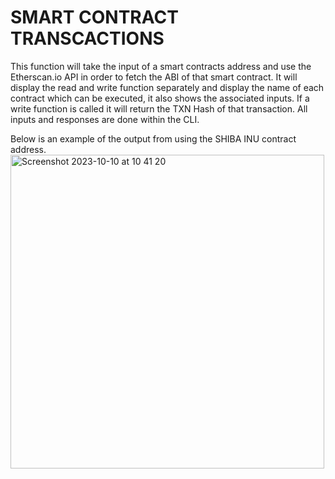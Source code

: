 # SMART CONTRACT TRANSCACTIONS
This function will take the input of a smart contracts address and use the Etherscan.io API in order to fetch the ABI of that smart contract. It will display the read and write function separately and display the name of each contract which can be executed, it also shows the associated inputs. If a write function is called it will return the TXN Hash of that transaction. All inputs and responses are done within the CLI. 

Below is an example of the output from using the SHIBA INU contract address.
<img width="502" alt="Screenshot 2023-10-10 at 10 41 20" src="https://github.com/enzomarioaiello/testing/assets/114216237/b4172f39-a70d-411f-813a-6ae44896a84d">
